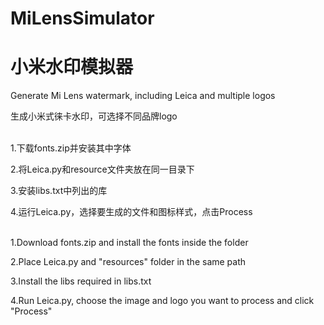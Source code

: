 # MiLensSimulator
# 小米水印模拟器

Generate Mi Lens watermark, including Leica and multiple logos

生成小米式徕卡水印，可选择不同品牌logo
<br><br>

1.下载fonts.zip并安装其中字体

2.将Leica.py和resource文件夹放在同一目录下

3.安装libs.txt中列出的库

4.运行Leica.py，选择要生成的文件和图标样式，点击Process
<br><br>

1.Download fonts.zip and install the fonts inside the folder

2.Place Leica.py and "resources" folder in the same path

3.Install the libs required in libs.txt

4.Run Leica.py, choose the image and logo you want to process and click "Process"
